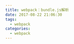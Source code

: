 ```yaml
---
title: webpack：bundle.js解析
date: 2017-08-22 21:06:30
tags:
  - webpack
categories:
  - webpack
---
```

